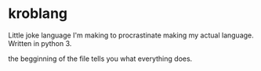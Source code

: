 # kroblang
Little joke language I'm making to procrastinate making my actual language. Written in python 3.

the begginning of the file tells you what everything does.
